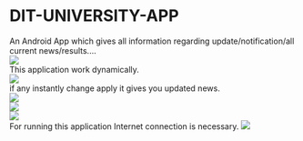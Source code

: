 # DIT-UNIVERSITY-APP<br/>
An Android App which gives all information regarding update/notification/all current news/results....<br/>
![](images/abc.png)<br/>
This application work dynamically.<br/>
![](images/abc1.png)<br/>
if any instantly change apply it gives you updated news.<br/>
![](images/abc2.png)<br/>
![](images/abc3.png)<br/>
![](images/abc4.png)<br/>
For running this application Internet connection is necessary.
![](images/abc5.png)<br/>
